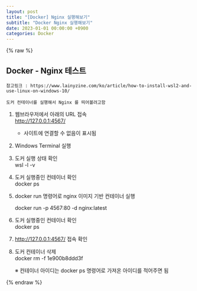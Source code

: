 ```yaml
---
layout: post
title: "[Docker] Nginx 실행해보기"
subtitle: "Docker Nginx 실행해보기"
date: 2023-01-01 00:00:00 +0900
categories: Docker
---
```

{% raw %}
## Docker - Nginx 테스트  
	참고링크 : https://www.lainyzine.com/ko/article/how-to-install-wsl2-and-use-linux-on-windows-10/  
  
	도커 컨테이너를 실행해서 Nginx 를 띄어볼려고함  
  
1. 웹브라우저에서 아래의 URL 접속  
	http://127.0.0.1:4567/  
  
	- 사이트에 연결할 수 없음이 표시됨  
  
2. Windows Terminal 실행  
  
3. 도커 실행 상태 확인  
	wsl -l -v  
  
4. 도커 실행중인 컨테이너 확인  
	docker ps  
  
5. docker run 명령어로 nginx 이미지 기반 컨테이너 실행  
  
	docker run -p 4567:80 -d nginx:latest  
  
6. 도커 실행중인 컨테이너 확인  
	docker ps  
  
7. http://127.0.0.1:4567/ 접속 확인  
  
8. 도커 컨테이너 삭제  
	docker rm -f 1e900b8ddd3f  
  
	※ 컨테이너 아이디는 docker ps 명령어로 가져온 아이디를 적어주면 됨  
  

{% endraw %}
